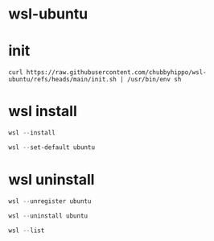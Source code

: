 # wsl-ubuntu
# init
```shell
curl https://raw.githubusercontent.com/chubbyhippo/wsl-ubuntu/refs/heads/main/init.sh | /usr/bin/env sh
```
# wsl install
```powershell
wsl --install
```
```powershell
wsl --set-default ubuntu
```
# wsl uninstall
```powershell
wsl --unregister ubuntu
```
```powershell
wsl --uninstall ubuntu
```
```powershell
wsl --list
```
